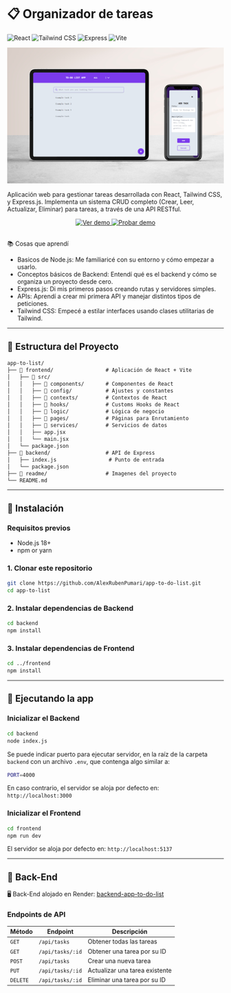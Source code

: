 # 📋 Organizador de tareas

![React](https://img.shields.io/badge/React-19.1.0-blue?style=for-the-badge&logo=react)
![Tailwind CSS](https://img.shields.io/badge/Tailwind_CSS-3.4.17-38B2AC?style=for-the-badge&logo=tailwind-css)
![Express](https://img.shields.io/badge/Express-5.1.0-green?style=for-the-badge&logo=express)
![Vite](https://img.shields.io/badge/Vite-6.3.5-646CFF?style=for-the-badge&logo=vite&logoColor=white)

![Imagen del Proyecto](readme/img1.jpg)

Aplicación web para gestionar tareas desarrollada con React, Tailwind CSS, y Express.js. Implementa un sistema CRUD completo (Crear, Leer, Actualizar, Eliminar) para tareas, a través de una API RESTful.

  <div align="center">
    <a href="https://youtu.be/IfuqzD6UAe8" target="_blank">
      <img src="https://img.shields.io/badge/Ver_demo-red?style=for-the-badge&logo=youtube&logoColor=white&color=FF0000&labelColor=FF0000" alt="Ver demo">
    </a>
    <a href="https://app-to-do-list-theta.vercel.app/" target="_blank">
      <img src="https://img.shields.io/badge/Probar_demo-blue?style=for-the-badge&logo=rotaryinternational&logoColor=white&color=0078D6&labelColor=0078D6" alt="Probar demo">
    </a>
  </div>  
  <br>

  📚 Cosas que aprendí
  - Basicos de Node.js: Me familiaricé con su entorno y cómo empezar a usarlo.
  - Conceptos básicos de Backend: Entendí qué es el backend y cómo se organiza un proyecto desde cero.
  - Express.js: Di mis primeros pasos creando rutas y servidores simples.
  - APIs: Aprendí a crear mi primera API y manejar distintos tipos de peticiones.
  - Tailwind CSS: Empecé a estilar interfaces usando clases utilitarias de Tailwind.
---

## 📁 Estructura del Proyecto

```
app-to-list/
├── 📁 frontend/                 # Aplicación de React + Vite
│   ├── 📁 src/
│   │   ├── 📁 components/       # Componentes de React
│   │   ├── 📁 config/           # Ajustes y constantes
│   │   ├── 📁 contexts/         # Contextos de React
│   │   ├── 📁 hooks/            # Customs Hooks de React
│   │   ├── 📁 logic/            # Lógica de negocio
│   │   ├── 📁 pages/            # Páginas para Enrutamiento
│   │   ├── 📁 services/         # Servicios de datos
│   │   ├── app.jsx 
│   │   └── main.jsx 
│   └── package.json
├── 📁 backend/                  # API de Express
│   ├── index.js                 # Punto de entrada
│   └── package.json
├── 📁 readme/                   # Imagenes del proyecto
└── README.md
```

---

## 🚀 Instalación

### Requisitos previos
- Node.js 18+ 
- npm or yarn

### 1. Clonar este repositorio
```bash
git clone https://github.com/AlexRubenPumari/app-to-do-list.git
cd app-to-list
```

### 2. Instalar dependencias de Backend
```bash
cd backend
npm install
```

### 3. Instalar dependencias de Frontend
```bash
cd ../frontend
npm install
```

---

## 🚀 Ejecutando la app

### Inicializar el Backend
```bash
cd backend
node index.js
```
Se puede indicar puerto para ejecutar servidor, en la raíz de la carpeta `backend` con un archivo `.env`, que contenga algo similar a:
```bash
PORT=4000
```
En caso contrario, el servidor se aloja por defecto en: `http://localhost:3000` 

### Inicializar el Frontend
```bash
cd frontend
npm run dev
```
El servidor se aloja por defecto en: `http://localhost:5137`

---

## 🔧 Back-End

🖥️ Back-End alojado en Render: [backend-app-to-do-list](https://app-to-do-list.onrender.com/api/tasks)  

### Endpoints de API

| Método   | Endpoint           | Descripción                         |
|----------|--------------------|-------------------------------------|
| `GET`    | `/api/tasks`       | Obtener todas las tareas            |
| `GET`    | `/api/tasks/:id`   | Obtener una tarea por su ID         |
| `POST`   | `/api/tasks`       | Crear una nueva tarea               |
| `PUT`    | `/api/tasks/:id`   | Actualizar una tarea existente      |
| `DELETE` | `/api/tasks/:id`   | Eliminar una tarea por su ID        |